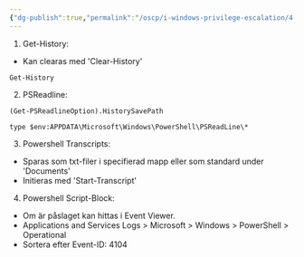 ```yaml
---
{"dg-publish":true,"permalink":"/oscp/i-windows-privilege-escalation/4-power-shell-logs/","updated":"2024-01-05T11:35:05.790+01:00"}
---
```


1. Get-History:
- Kan clearas med 'Clear-History'
```
Get-History
```

2. PSReadline:
```
(Get-PSReadlineOption).HistorySavePath
```
```
type $env:APPDATA\Microsoft\Windows\PowerShell\PSReadLine\*
```

3. Powershell Transcripts:
- Sparas som txt-filer i specifierad mapp eller som standard under 'Documents'
- Initieras med 'Start-Transcript'

4. Powershell Script-Block:
- Om är påslaget kan hittas i Event Viewer.
- Applications and Services Logs > Microsoft > Windows > PowerShell > Operational
- Sortera efter Event-ID: 4104

